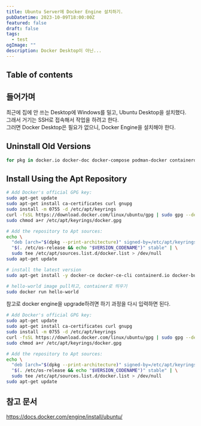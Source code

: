 ```yaml
---
title: Ubuntu Server에 Docker Engine 설치하기.
pubDatetime: 2023-10-09T18:00:00Z
featured: false
draft: false
tags:
  - test
ogImage: ""
description: Docker Desktop이 아닌...
---
```


## Table of contents

## 들어가며

최근에 집에 안 쓰는 Desktop에 Windows를 밀고, Ubuntu Desktop을 설치했다.  
그래서 거기는 SSH로 접속해서 작업을 하려고 한다.  
그러면 Docker Desktop은 필요가 없으니, Docker Engine을 설치해야 한다.

## Uninstall Old Versions

```zsh
for pkg in docker.io docker-doc docker-compose podman-docker containerd runc; do sudo apt-get remove $pkg; done
```

## Install Using the Apt Repository

```zsh
# Add Docker's official GPG key:
sudo apt-get update
sudo apt-get install ca-certificates curl gnupg
sudo install -m 0755 -d /etc/apt/keyrings
curl -fsSL https://download.docker.com/linux/ubuntu/gpg | sudo gpg --dearmor -o /etc/apt/keyrings/docker.gpg
sudo chmod a+r /etc/apt/keyrings/docker.gpg

# Add the repository to Apt sources:
echo \
  "deb [arch="$(dpkg --print-architecture)" signed-by=/etc/apt/keyrings/docker.gpg] https://download.docker.com/linux/ubuntu \
  "$(. /etc/os-release && echo "$VERSION_CODENAME")" stable" | \
  sudo tee /etc/apt/sources.list.d/docker.list > /dev/null
sudo apt-get update
```

```zsh
# install the latest version
sudo apt-get install -y docker-ce docker-ce-cli containerd.io docker-buildx-plugin docker-compose-plugin
```

```zsh
# hello-world image pull하고, container로 띄우기
sudo docker run hello-world
```

참고로 docker engine을 upgrade하려면
하기 과정을 다시 입력하면 된다.

```zsh
# Add Docker's official GPG key:
sudo apt-get update
sudo apt-get install ca-certificates curl gnupg
sudo install -m 0755 -d /etc/apt/keyrings
curl -fsSL https://download.docker.com/linux/ubuntu/gpg | sudo gpg --dearmor -o /etc/apt/keyrings/docker.gpg
sudo chmod a+r /etc/apt/keyrings/docker.gpg

# Add the repository to Apt sources:
echo \
  "deb [arch="$(dpkg --print-architecture)" signed-by=/etc/apt/keyrings/docker.gpg] https://download.docker.com/linux/ubuntu \
  "$(. /etc/os-release && echo "$VERSION_CODENAME")" stable" | \
  sudo tee /etc/apt/sources.list.d/docker.list > /dev/null
sudo apt-get update
```

## 참고 문서

<https://docs.docker.com/engine/install/ubuntu/>
